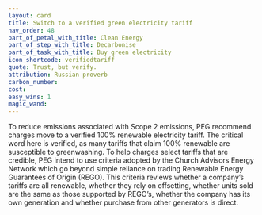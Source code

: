 ```yaml
---
layout: card
title: Switch to a verified green electricity tariff
nav_order: 48
part_of_petal_with_title: Clean Energy
part_of_step_with_title: Decarbonise 
part_of_task_with_title: Buy green electricity
icon_shortcode: verifiedtariff
quote: Trust, but verify.
attribution: Russian proverb
carbon_number: 
cost: 
easy_wins: 1
magic_wand: 
---
```


<p>To reduce emissions associated with Scope 2 emissions, PEG recommend charges move to a verified 100% renewable electricity tariff. The critical word here is verified, as many tariffs that claim 100% renewable are susceptible to greenwashing. To help charges select tariffs that are credible, PEG intend to use criteria adopted by the Church Advisors Energy Network which go beyond simple reliance on trading Renewable Energy Guarantees of Origin (REGO). This criteria reviews whether a company’s tariffs are all renewable, whether they rely on offsetting, whether units sold are the same as those supported by REGO’s, whether the company has its own generation and whether purchase from other generators is direct.</p> 
